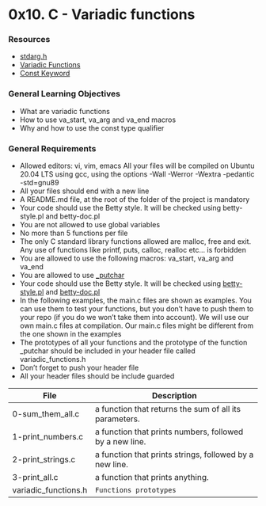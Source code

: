 # 0x10. C - Variadic functions

### Resources

- [stdarg.h](https://en.wikipedia.org/wiki/Stdarg.h)
- [Variadic Functions](https://www.gnu.org/software/libc/manual/html_node/Variadic-Functions.html)
- [Const Keyword](https://www.youtube.com/watch?v=1W4oyuOdXv8)

### General Learning Objectives

- What are variadic functions
- How to use va_start, va_arg and va_end macros
- Why and how to use the const type qualifier

### General Requirements

* Allowed editors: vi, vim, emacs
All your files will be compiled on Ubuntu 20.04 LTS using gcc, using the options -Wall -Werror -Wextra -pedantic -std=gnu89
* All your files should end with a new line
* A README.md file, at the root of the folder of the project is mandatory
* Your code should use the Betty style. It will be checked using betty-style.pl and betty-doc.pl
* You are not allowed to use global variables
* No more than 5 functions per file
* The only C standard library functions allowed are malloc, free and exit. Any use of functions like printf, puts, calloc, realloc etc… is forbidden
* You are allowed to use the following macros: va_start, va_arg and va_end
* You are allowed to use [_putchar](https://github.com/holbertonschool/_putchar.c/blob/master/_putchar.c)
* Your code should use the Betty style. It will be checked using [betty-style.pl](https://github.com/holbertonschool/Betty/blob/master/betty-style.pl) and [betty-doc.pl](https://github.com/holbertonschool/Betty/blob/master/betty-doc.pl) 
* In the following examples, the main.c files are shown as examples. You can use them to test your functions, but you don’t have to push them to your repo (if you do we won’t take them into account). We will use our own main.c files at compilation. Our main.c files might be different from the one shown in the examples
* The prototypes of all your functions and the prototype of the function _putchar should be included in your header file called variadic_functions.h
* Don’t forget to push your header file
* All your header files should be include guarded

| File                 | Description                                             |
| -------------------- | ------------------------------------------------------- |
| 0-sum_them_all.c     | a function that returns the sum of all its parameters.  |
| 1-print_numbers.c    | a function that prints numbers, followed by a new line. |
| 2-print_strings.c    | a function that prints strings, followed by a new line. |
| 3-print_all.c        | a function that prints anything.                        |
| variadic_functions.h | `Functions prototypes`                                  |
